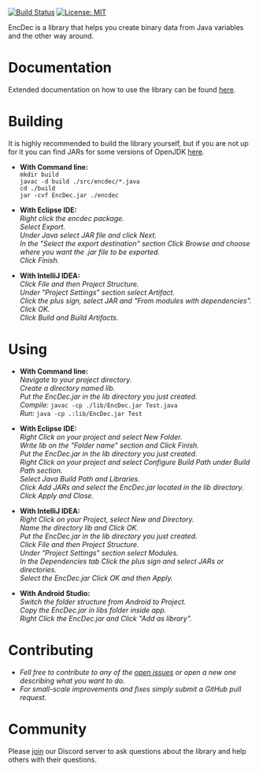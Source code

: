 [![Build Status](https://travis-ci.org/VMormoris/EncDec.svg?branch=master)](https://travis-ci.org/VMormoris/EncDec) [![License: MIT](https://img.shields.io/badge/License-MIT-yellow.svg)](https://opensource.org/licenses/MIT)

EncDec is a library that helps you create binary data from Java variables and the other way around.

# Documentation
Extended documentation on how to use the library can be found [here](http://mormoris.gr/EncDec/doc).

# Building
It is highly recommended to build the library yourself, but if you are not up for it you can find JARs for some versions of OpenJDK [here](http://mormoris.gr/EncDec/bin).

* __With Command line:__<br>
  `mkdir build`<br>
  `javac -d build ./src/encdec/*.java`<br>
  `cd ./build`<br>
  `jar -cvf EncDec.jar ./encdec`<br>

* __With Eclipse IDE:__<br>
  _Right click the encdec package._<br>
  _Select Export._<br>
  _Under Java select JAR file and click Next._<br>
  _In the "Select the export destination" section Click Browse and choose where you want the .jar file to be exported._<br>
  _Click Finish._<br>

* __With IntelliJ IDEA:__<br>
  _Click File and then Project Structure._<br>
  _Under "Project Settings" section select Artifact._<br>
  _Click the plus sign, select JAR and "From modules with dependencies"._<br>
  _Click OK._<br>
  _Click Build and Build Artifacts._

# Using
* __With Command line:__<br>
  _Navigate to your project directory._<br>
  _Create a directory named lib._<br>
  _Put the EncDec.jar in the lib directory you just created._<br>
  _Compile:_ `javac -cp ./lib/EncDec.jar Test.java`<br>
  _Run:_ `java -cp .:lib/EncDec.jar Test`<br>

* __With Eclipse IDE:__<br>
  _Right Click on your project and select New Folder._<br>
  _Write lib on the "Folder name" section and Click Finish._<br>
  _Put the EncDec.jar in the lib directory you just created._<br>
  _Right Click on your project and select Configure Build Path under Build Path section._<br>
  _Select Java Build Path and Libraries._<br>
  _Click Add JARs and select the EncDec.jar located in the lib directory._<br>
  _Click Apply and Close._<br>

* __With IntelliJ IDEA:__<br>
  _Right Click on your Project, select New and Directory._<br>
  _Name the directory lib and Click OK._<br>
  _Put the EncDec.jar in the lib directory you just created._<br>
  _Click File and then Project Structure._<br>
  _Under "Project Settings" section select Modules._<br>
  _In the Dependencies tab Click the plus sign and select JARs or directories._<br>
  _Select the EncDec.jar Click OK and then Apply._<br>

* __With Android Studio:__<br>
  _Switch the folder structure from Android to Project._<br>
  _Copy the EncDec.jar in libs folder inside app._<br>
  _Right Click the EncDec.jar and Click "Add as library"._

# Contributing

* _Fell free to contribute to any of the [open issues](https://github.com/VMormoris/EncDec/issues) or open a new one describing what you want to do._
* _For small-scale improvements and fixes simply submit a GitHub pull request._

# Community

Please [join](https://discord.gg/Fz2rteF) our Discord server to ask questions about the library and help others with their questions.
